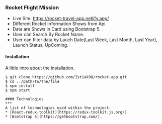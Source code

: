 ### Rocket Flight Mission

- Live Site: https://rocket-travel-app.netlify.app/
- Different Rocket Information Shows from Api.
- Data are Shows in Card using Bootstrap 5.
- User can Search By Rocket Name.
- User can filter data by Lauch Date(Last Week, Last Month, Last Year), Launch Status, UpComing.

#### Installation

A little intro about the installation.

```
$ git clone https://github.com/Istiak98/rocket-app.git
$ cd ../path/to/the/file
$ npm install
$ npm start

#### Technologies
***
A list of technologies used within the project:
* [React-redux-toolkit](https://redux-toolkit.js.org/).
* [Bootstrap 5](https://getbootstrap.com/).

